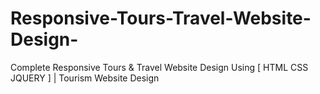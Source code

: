 # Responsive-Tours-Travel-Website-Design-
Complete Responsive Tours &amp; Travel Website Design Using [ HTML CSS JQUERY ] | Tourism Website Design
